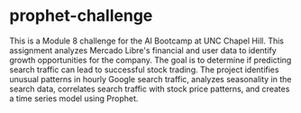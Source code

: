 # prophet-challenge


This is a Module 8 challenge for the AI Bootcamp at UNC Chapel Hill. This assignment analyzes Mercado Libre's financial and user data to identify growth opportunities for the company. The goal is to determine if predicting search traffic can lead to successful stock trading. The project identifies unusual patterns in hourly Google search traffic, analyzes seasonality in the search data, correlates search traffic with stock price patterns, and creates a time series model using Prophet.

